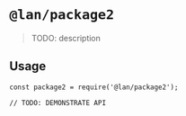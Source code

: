 # `@lan/package2`

> TODO: description

## Usage

```
const package2 = require('@lan/package2');

// TODO: DEMONSTRATE API
```

